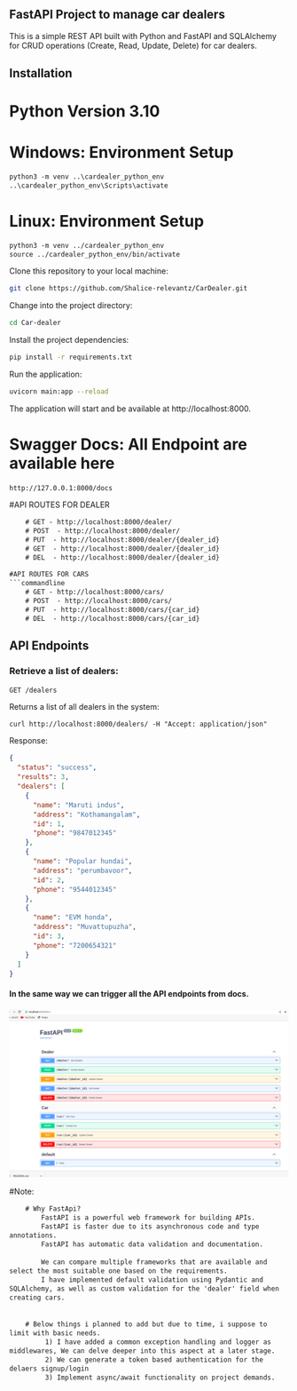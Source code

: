 ## FastAPI Project to manage car dealers

This is a simple REST API built with Python and FastAPI and SQLAlchemy for CRUD operations (Create, Read, Update, Delete) for car dealers.

## Installation

# Python Version 3.10

# Windows: Environment Setup
```commandline
python3 -m venv ..\cardealer_python_env
..\cardealer_python_env\Scripts\activate
```

# Linux: Environment Setup
```commandline
python3 -m venv ../cardealer_python_env
source ../cardealer_python_env/bin/activate
```

Clone this repository to your local machine:
```bash
git clone https://github.com/Shalice-relevantz/CarDealer.git
```

Change into the project directory:

```bash
cd Car-dealer
```

Install the project dependencies:

```bash
pip install -r requirements.txt
```

Run the application:

```bash
uvicorn main:app --reload
```

The application will start and be available at http://localhost:8000.

# Swagger Docs: All Endpoint are available here
```commandline
http://127.0.0.1:8000/docs
```

#API ROUTES FOR DEALER
```commandline
    # GET - http://localhost:8000/dealer/
    # POST  - http://localhost:8000/dealer/
    # PUT  - http://localhost:8000/dealer/{dealer_id}
    # GET  - http://localhost:8000/dealer/{dealer_id}
    # DEL  - http://localhost:8000/dealer/{dealer_id}
```
    
```
#API ROUTES FOR CARS
```commandline
    # GET - http://localhost:8000/cars/
    # POST  - http://localhost:8000/cars/
    # PUT  - http://localhost:8000/cars/{car_id}
    # DEL  - http://localhost:8000/cars/{car_id}
```


## API Endpoints

### Retrieve a list of dealers:

```http
GET /dealers
```

Returns a list of all dealers in the system:

```console
curl http://localhost:8000/dealers/ -H "Accept: application/json"
```
Response:

```json
{
  "status": "success",
  "results": 3,
  "dealers": [
    {
      "name": "Maruti indus",
      "address": "Kothamangalam",
      "id": 1,
      "phone": "9847012345"
    },
    {
      "name": "Popular hundai",
      "address": "perumbavoor",
      "id": 2,
      "phone": "9544012345"
    },
    {
      "name": "EVM honda",
      "address": "Muvattupuzha",
      "id": 3,
      "phone": "7200654321"
    }
  ]
}
```

#### In the same way we can trigger all the API endpoints from docs.

![](screenshot.png)

#Note:
```commandline
    # Why FastApi?
        FastAPI is a powerful web framework for building APIs.
        FastAPI is faster due to its asynchronous code and type annotations.
        FastAPI has automatic data validation and documentation.

        We can compare multiple frameworks that are available and select the most suitable one based on the requirements.
        I have implemented default validation using Pydantic and SQLAlchemy, as well as custom validation for the 'dealer' field when creating cars.

    
    # Below things i planned to add but due to time, i suppose to limit with basic needs. 
         1) I have added a common exception handling and logger as middlewares, We can delve deeper into this aspect at a later stage.
         2) We can generate a token based authentication for the delaers signup/login
         3) Implement async/await functionality on project demands.         
```





